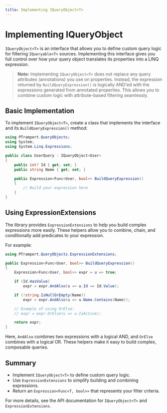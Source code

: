 ```yaml
---
title: Implementing IQueryObject<T>
---
```


# Implementing IQueryObject<T>


`IQueryObject<T>` is an interface that allows you to define custom query logic for filtering `IQueryable<T>` sources. Implementing this interface gives you full control over how your query object translates its properties into a LINQ expression.

> **Note:** Implementing `IQueryObject<T>` does not replace any query attributes (annotations) you use on properties. Instead, the expression returned by `BuildQueryExpression()` is logically AND'ed with the expressions generated from annotated properties. This allows you to combine custom logic with attribute-based filtering seamlessly.

## Basic Implementation


To implement `IQueryObject<T>`, create a class that implements the interface and its `BuildQueryExpression()` method:

```csharp
using PTrampert.QueryObjects;
using System;
using System.Linq.Expressions;

public class UserQuery : IQueryObject<User>
{
    public int? Id { get; set; }
    public string Name { get; set; }

    public Expression<Func<User, bool>> BuildQueryExpression()
    {
        // Build your expression here
    }
}
```

## Using ExpressionExtensions

The library provides `ExpressionExtensions` to help you build complex expressions more easily. These helpers allow you to combine, chain, and conditionally add predicates to your expression.



For example:

```csharp
using PTrampert.QueryObjects.ExpressionExtensions;

public Expression<Func<User, bool>> BuildQueryExpression()
{
    Expression<Func<User, bool>> expr = u => true;

    if (Id.HasValue)
        expr = expr.AndAlso(u => u.Id == Id.Value);

    if (!string.IsNullOrEmpty(Name))
        expr = expr.AndAlso(u => u.Name.Contains(Name));

    // Example of using OrElse:
    // expr = expr.OrElse(u => u.IsActive);

    return expr;
}
```

Here, `AndAlso` combines two expressions with a logical AND, and `OrElse` combines with a logical OR. These helpers make it easy to build complex, composable queries.

## Summary

- Implement `IQueryObject<T>` to define custom query logic.
- Use `ExpressionExtensions` to simplify building and combining expressions.
- Return an `Expression<Func<T, bool>>` that represents your filter criteria.

For more details, see the API documentation for `IQueryObject<T>` and `ExpressionExtensions`.
